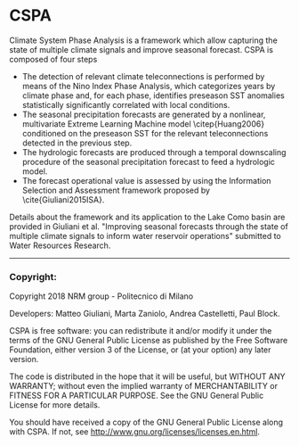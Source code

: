 # CSPA
Climate System Phase Analysis is a framework which allow capturing the state of multiple climate signals and improve seasonal forecast. CSPA is composed of four steps  
- The detection of relevant climate teleconnections is performed by means of the Nino Index Phase Analysis, which categorizes years by climate phase and, for each phase, identifies preseason SST anomalies statistically significantly correlated with local conditions.
- The seasonal precipitation forecasts are generated by a nonlinear, multivariate Extreme Learning Machine model \citep{Huang2006} conditioned on the preseason SST for the relevant teleconnections detected in the previous step.
- The hydrologic forecasts are produced through a temporal downscaling procedure of the seasonal precipitation forecast to feed a hydrologic model.
- The forecast operational value is assessed by using the Information Selection and Assessment framework proposed by \cite{Giuliani2015ISA}.

Details about the framework and its application to the Lake Como basin are provided in Giuliani et al. "Improving seasonal forecasts through the state of multiple climate signals to inform water reservoir operations" submitted to Water Resources Research.



----
### Copyright:

Copyright 2018 NRM group - Politecnico di Milano

Developers: Matteo Giuliani, Marta Zaniolo, Andrea Castelletti, Paul Block.

CSPA is free software: you can redistribute it and/or modify it under the terms of the GNU General Public License as published by the Free Software Foundation, either version 3 of the License, or (at your option) any later version.

The code is distributed in the hope that it will be useful, but WITHOUT ANY WARRANTY; without even the implied warranty of MERCHANTABILITY or FITNESS FOR A PARTICULAR PURPOSE.  See the GNU General Public License for more details.

You should have received a copy of the GNU General Public License along with CSPA.  If not, see <http://www.gnu.org/licenses/licenses.en.html>.

